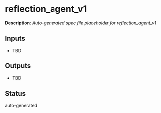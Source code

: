 # reflection_agent_v1

**Description**: _Auto-generated spec file placeholder for reflection_agent_v1_

## Inputs
- TBD

## Outputs
- TBD

## Status
auto-generated
